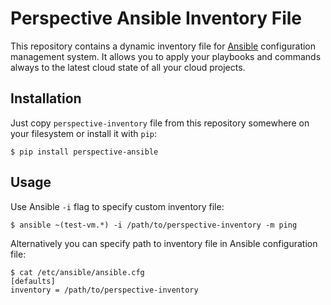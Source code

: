 # Perspective Ansible Inventory File
This repository contains a dynamic inventory file for [Ansible](http://ansible.com/) configuration management system. It allows you to apply your playbooks and commands always to the latest cloud state of all your cloud projects.

## Installation
Just copy ```perspective-inventory``` file from this repository somewhere on your filesystem or install it with ```pip```: 

```$ pip install perspective-ansible```

## Usage
Use Ansible ```-i``` flag to specify custom inventory file:
```
$ ansible ~(test-vm.*) -i /path/to/perspective-inventory -m ping
```
Alternatively you can specify path to inventory file in Ansible configuration file:
```
$ cat /etc/ansible/ansible.cfg
[defaults]
inventory = /path/to/perspective-inventory
```
